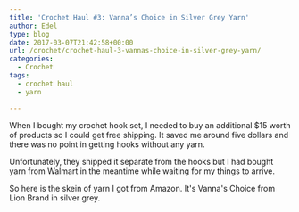 ```yaml
---
title: 'Crochet Haul #3: Vanna’s Choice in Silver Grey Yarn'
author: Edel
type: blog
date: 2017-03-07T21:42:58+00:00
url: /crochet/crochet-haul-3-vannas-choice-in-silver-grey-yarn/
categories:
  - Crochet
tags:
  - crochet haul
  - yarn

---
```

When I bought my crochet hook set, I needed to buy an additional $15 worth of products so I could get free shipping. It saved me around five dollars and there was no point in getting hooks without any yarn.

Unfortunately, they shipped it separate from the hooks but I had bought yarn from Walmart in the meantime while waiting for my things to arrive.

So here is the skein of yarn I got from Amazon. It's Vanna's Choice from Lion Brand in silver grey.

<img data-attachment-id="268" data-permalink="http://edelgrace.me/blog/crochet/crochet-haul-3-vannas-choice-in-silver-grey-yarn/attachment/20170225_164117/" data-orig-file="https://i2.wp.com/edelgrace.me/blog/wp-content/uploads/2017/02/20170225_164117.jpg?fit=3264%2C1836" data-orig-size="3264,1836" data-comments-opened="1" data-image-meta="{&quot;aperture&quot;:&quot;2.4&quot;,&quot;credit&quot;:&quot;&quot;,&quot;camera&quot;:&quot;LG-K210&quot;,&quot;caption&quot;:&quot;&quot;,&quot;created_timestamp&quot;:&quot;1488040877&quot;,&quot;copyright&quot;:&quot;&quot;,&quot;focal_length&quot;:&quot;3.18&quot;,&quot;iso&quot;:&quot;350&quot;,&quot;shutter_speed&quot;:&quot;0&quot;,&quot;title&quot;:&quot;&quot;,&quot;orientation&quot;:&quot;1&quot;}" data-image-title="20170225_164117" data-image-description="" data-medium-file="https://i2.wp.com/edelgrace.me/blog/wp-content/uploads/2017/02/20170225_164117.jpg?fit=300%2C169" data-large-file="https://i2.wp.com/edelgrace.me/blog/wp-content/uploads/2017/02/20170225_164117.jpg?fit=663%2C373" src="https://i2.wp.com/edelgrace.me/blog/wp-content/uploads/2017/02/20170225_164117.jpg?resize=663%2C373" alt="" class="alignnone size-full wp-image-268" srcset="https://i2.wp.com/edelgrace.me/blog/wp-content/uploads/2017/02/20170225_164117.jpg?w=3264 3264w, https://i2.wp.com/edelgrace.me/blog/wp-content/uploads/2017/02/20170225_164117.jpg?resize=300%2C169 300w, https://i2.wp.com/edelgrace.me/blog/wp-content/uploads/2017/02/20170225_164117.jpg?resize=768%2C432 768w, https://i2.wp.com/edelgrace.me/blog/wp-content/uploads/2017/02/20170225_164117.jpg?resize=1024%2C576 1024w, https://i2.wp.com/edelgrace.me/blog/wp-content/uploads/2017/02/20170225_164117.jpg?w=1326 1326w, https://i2.wp.com/edelgrace.me/blog/wp-content/uploads/2017/02/20170225_164117.jpg?w=1989 1989w" sizes="(max-width: 663px) 100vw, 663px" data-recalc-dims="1" />